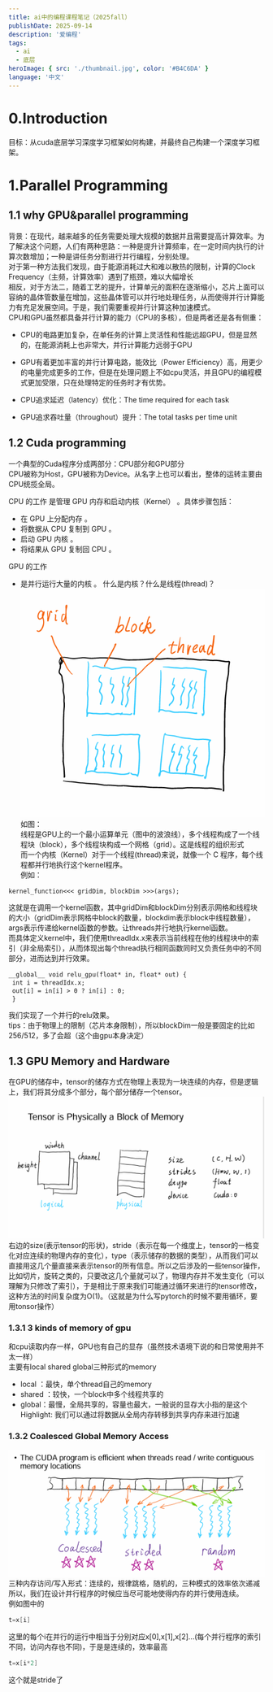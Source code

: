 ```yaml
---
title: ai中的编程课程笔记（2025fall）
publishDate: 2025-09-14 
description: '爱编程'
tags:
  - ai
  - 底层  
heroImage: { src: './thumbnail.jpg', color: '#B4C6DA' }
language: '中文'
---
```

# 0.Introduction
目标：从cuda底层学习深度学习框架如何构建，并最终自己构建一个深度学习框架。  
# 1.Parallel Programming
## 1.1 why GPU&parallel programming
背景：在现代，越来越多的任务需要处理大规模的数据并且需要提高计算效率。为了解决这个问题，人们有两种思路：一种是提升计算频率，在一定时间内执行的计算次数增加；一种是讲任务分割进行并行编程，分别处理。  
对于第一种方法我们发现，由于能源消耗过大和难以散热的限制，计算的Clock Frequency（主频，计算效率）遇到了瓶颈，难以大幅增长  
相反，对于方法二，随着工艺的提升，计算单元的面积在逐渐缩小，芯片上面可以容纳的晶体管数量在增加，这些晶体管可以并行地处理任务，从而使得并行计算能力有充足发展空间。于是，我们需要重视并行计算这种加速模式。  
CPU和GPU虽然都具备并行计算的能力（CPU的多核），但是两者还是各有侧重：  
* CPU的电路更加复杂，在单任务的计算上灵活性和性能远超GPU，但是显然的，在能源消耗上也非常大，并行计算能力远弱于GPU  
* GPU有着更加丰富的并行计算电路，能效比（Power Efficiency）高，用更少的电量完成更多的工作，但是在处理问题上不如cpu灵活，并且GPU的编程模式更加受限，只在处理特定的任务时才有优势。  

* CPU追求延迟（latency）优化：The time required for each task
*  GPU追求吞吐量（throughout）提升：The total tasks per time unit  
## 1.2 Cuda programming
一个典型的Cuda程序分成两部分：CPU部分和GPU部分  
CPU被称为Host，GPU被称为Device。从名字上也可以看出，整体的运转主要由CPU统揽全局。  

CPU 的工作 是管理 GPU 内存和启动内核（Kernel） 。具体步骤包括：

* 在 GPU 上分配内存 。
* 将数据从 CPU 复制到 GPU 。
* 启动 GPU 内核 。
* 将结果从 GPU 复制回 CPU 。  

GPU 的工作 
* 是并行运行大量的内核 。
什么是内核？什么是线程(thread)？  
![Local Image](src/assets/imgs-aicode/1.png)  
如图：  
线程是GPU上的一个最小运算单元（图中的波浪线），多个线程构成了一个线程块（block），多个线程块构成一个网格（grid）。这是线程的组织形式  
而一个内核（Kernel）对于一个线程(thread)来说，就像一个 C 程序，每个线程都并行地执行这个kernel程序。  
例如：
```cuda
kernel_function<<< gridDim, blockDim >>>(args);
```
这就是在调用一个kernel函数，其中gridDim和blockDim分别表示网格和线程块的大小（gridDim表示网格中block的数量，blockdim表示block中线程数量），args表示传递给kernel函数的参数。让threads并行地执行kernel函数。  
而具体定义kernel中，我们使用threadIdx.x来表示当前线程在他的线程块中的索引（非全局索引），从而体现出每个thread执行相同函数同时又负责任务中的不同部分，进而达到并行效果。
```
__global__ void relu_gpu(float* in, float* out) {
 int i = threadIdx.x;
 out[i] = in[i] > 0 ? in[i] : 0;
 }
```
我们实现了一个并行的relu效果。  
tips：由于物理上的限制（芯片本身限制），所以blockDim一般是要固定的比如256/512，多了会超（这个由gpu本身决定）  
## 1.3 GPU Memory and Hardware
在GPU的储存中，tensor的储存方式在物理上表现为一块连续的内存，但是逻辑上，我们将其分成多个部分，每个部分储存一个tensor。  
![Local Image](src/assets/imgs-aicode/2.png)
右边的size(表示tensor的形状)，stride（表示在每一个维度上，tensor的一格变化对应连续的物理内存的变化），type（表示储存的数据的类型），从而我们可以直接用这几个量直接来表示tensor的所有信息。所以之后涉及的一些tensor操作，比如切片，旋转之类的，只要改这几个量就可以了，物理内存并不发生变化（可以理解为只修改了索引），于是相比于原来我们可能通过循环来进行的tensor修改，这种方法的时间复杂度为O(1)。（这就是为什么写pytorch的时候不要用循环，要用tonsor操作）  

### 1.3.1 3 kinds of memory of gpu
和cpu读取内存一样，GPU也有自己的显存（虽然技术语境下说的和日常使用并不太一样）  
主要有local shared global三种形式的memory  
* local ：最快，单个thread自己的memory
* shared ：较快，一个block中多个线程共享的
* global：最慢，全局共享的，容量也最大，一般说的显存大小指的是这个
Highlight: 我们可以通过将数据从全局内存转移到共享内存来进行加速  
### 1.3.2 Coalesced Global Memory Access
![Local Image](src/assets/imgs-aicode/3.png)
三种内存访问/写入形式：连续的，规律跳格，随机的，三种模式的效率依次递减  
所以，我们在设计并行程序的时候应当尽可能地使得内存的并行使用连续。  
例如图中的  
```cpp
t=x[i]
```
这里的每个i在并行的运行中相当于分别对应x[0],x[1],x[2]...(每个并行程序的索引不同，访问内存也不同)，于是是连续的，效率最高  
```cpp
t=x[i*2]
```
这个就是stride了  